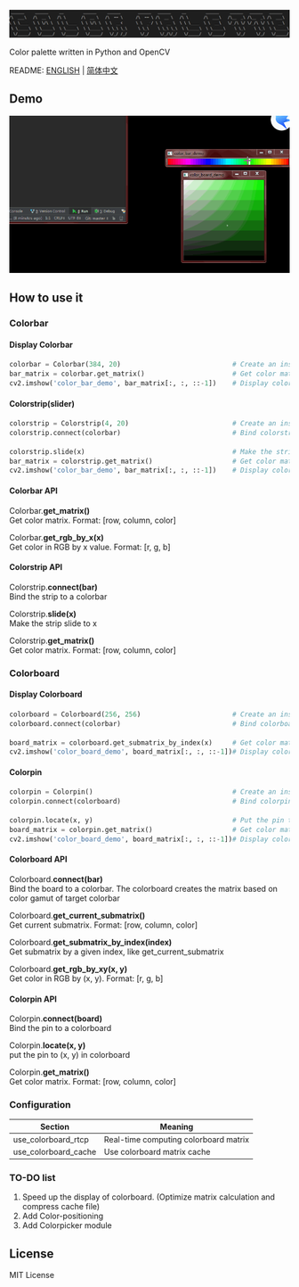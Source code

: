 ![colorpalette-logo](https://github.com/alexwoo1900/colorpalette/blob/master/docs/assets/colorpalette_logo.png)

Color palette written in Python and OpenCV

README: [ENGLISH](https://github.com/alexwoo1900/colorpalette/blob/master/README.md) | [简体中文](https://github.com/alexwoo1900/colorpalette/blob/master/README_CN.md)

## Demo

<div align=center><img src="https://github.com/alexwoo1900/colorpalette/blob/master/docs/assets/colorpalette.gif" alt="colorpalette-usage" /></div>

## How to use it

### Colorbar

#### Display Colorbar
```python
colorbar = Colorbar(384, 20)                            # Create an instance of Colorbar
bar_matrix = colorbar.get_matrix()                      # Get color matrix
cv2.imshow('color_bar_demo', bar_matrix[:, :, ::-1])    # Display colorbar
```
#### Colorstrip(slider)
```python
colorstrip = Colorstrip(4, 20)                          # Create an instance of Colorstrip
colorstrip.connect(colorbar)                            # Bind colorstrip to colorbar

colorstrip.slide(x)                                     # Make the strip slide to x
bar_matrix = colorstrip.get_matrix()                    # Get color matrix which contains colorbar and colorstrip
cv2.imshow('color_bar_demo', bar_matrix[:, :, ::-1])    # Display colorbar and colorstrip
```
#### Colorbar API

Colorbar.**get_matrix()** \
Get color matrix. Format: [row, column, color]

Colorbar.**get_rgb_by_x(x)** \
Get color in RGB by x value. Format: [r, g, b]

#### Colorstrip API

Colorstrip.**connect(bar)** \
Bind the strip to a colorbar

Colorstrip.**slide(x)** \
Make the strip slide to x

Colorstrip.**get_matrix()** \
Get color matrix. Format: [row, column, color]


### Colorboard

#### Display Colorboard
```python
colorboard = Colorboard(256, 256)                       # Create an instance of Colorboard
colorboard.connect(colorbar)                            # Bind colorboard to colorbar

board_matrix = colorboard.get_submatrix_by_index(x)     # Get color matrix
cv2.imshow('color_board_demo', board_matrix[:, :, ::-1])# Display colorboard
```
#### Colorpin
```python
colorpin = Colorpin()                                   # Create an instance of Colorpin
colorpin.connect(colorboard)                            # Bind colorpin to colorboard

colorpin.locate(x, y)                                   # Put the pin to (x, y) in colorboard
board_matrix = colorpin.get_matrix()                    # Get color matrix which contains colorboard and colorpin
cv2.imshow('color_board_demo', board_matrix[:, :, ::-1])# Display colorboard and colorpin
```
#### Colorboard API
Colorboard.**connect(bar)** \
Bind the board to a colorbar. The colorboard creates the matrix based on color gamut of target colorbar

Colorboard.**get_current_submatrix()** \
Get current submatrix. Format: [row, column, color]

Colorboard.**get_submatrix_by_index(index)** \
Get submatrix by a given index, like get_current_submatrix

Colorboard.**get_rgb_by_xy(x, y)** \
Get color in RGB by (x, y). Format: [r, g, b]

#### Colorpin API

Colorpin.**connect(board)** \
Bind the pin to a colorboard

Colorpin.**locate(x, y)** \
put the pin to (x, y) in colorboard

Colorpin.**get_matrix()** \
Get color matrix. Format: [row, column, color]

### Configuration

Section | Meaning
--- | ---
use_colorboard_rtcp | Real-time computing colorboard matrix
use_colorboard_cache | Use colorboard matrix cache

### TO-DO list
1. Speed up the display of colorboard. (Optimize matrix calculation and compress cache file) 
2. Add Color-positioning
3. Add Colorpicker module

## License

MIT License
